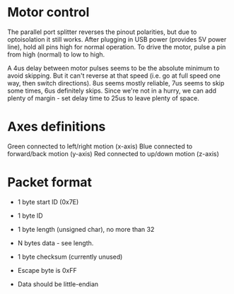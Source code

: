 # Motor control
The parallel port splitter reverses the pinout polarities, but due to optoisolation it still works. After plugging in USB power (provides 5V power line), hold all pins high for normal operation. To drive the motor, pulse a pin from high (normal) to low to high.

A 4us delay between motor pulses seems to be the absolute minimum to avoid skipping. But it can't reverse at that speed (i.e. go at full speed one way, then switch directions). 8us seems mostly reliable, 7us seems to skip some times, 6us definitely skips.
Since we're not in a hurry, we can add plenty of margin - set delay time to 25us to leave plenty of space.

# Axes definitions
Green connected to left/right motion (x-axis)
Blue connected to forward/back motion (y-axis)
Red connected to up/down motion (z-axis)

# Packet format
- 1 byte start ID (0x7E)
- 1 byte ID
- 1 byte length (unsigned char), no more than 32
- N bytes data - see length.
- 1 byte checksum (currently unused)

- Escape byte is 0xFF
- Data should be little-endian

